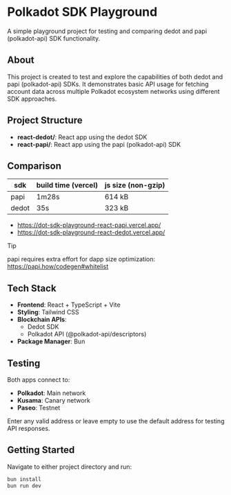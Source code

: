 # Polkadot SDK Playground

A simple playground project for testing and comparing dedot and papi (polkadot-api) SDK functionality.

## About

This project is created to test and explore the capabilities of both dedot and papi (polkadot-api) SDKs. It demonstrates basic API usage for fetching account data across multiple Polkadot ecosystem networks using different SDK approaches.

## Project Structure

- **react-dedot/**: React app using the dedot SDK
- **react-papi/**: React app using the papi (polkadot-api) SDK

## Comparison

| sdk | build time (vercel) | js size (non-gzip) |
| --- | --- | --- |
| papi | 1m28s | 614 kB |
| dedot | 35s | 323 kB |

- https://dot-sdk-playground-react-papi.vercel.app/
- https://dot-sdk-playground-react-dedot.vercel.app/

> [!TIP]
> papi requires extra effort for dapp size optimization: https://papi.how/codegen#whitelist

## Tech Stack

- **Frontend**: React + TypeScript + Vite
- **Styling**: Tailwind CSS
- **Blockchain APIs**: 
  - Dedot SDK
  - Polkadot API (@polkadot-api/descriptors)
- **Package Manager**: Bun

## Testing

Both apps connect to:
- **Polkadot**: Main network
- **Kusama**: Canary network  
- **Paseo**: Testnet

Enter any valid address or leave empty to use the default address for testing API responses.

## Getting Started

Navigate to either project directory and run:
```bash
bun install
bun run dev
```
